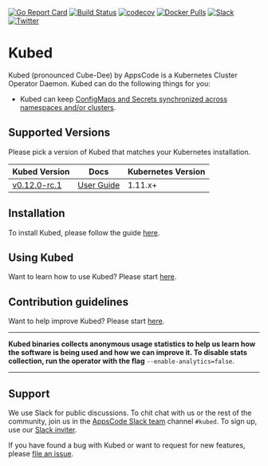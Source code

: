 [![Go Report Card](https://goreportcard.com/badge/github.com/appscode/kubed)](https://goreportcard.com/report/github.com/appscode/kubed)
[![Build Status](https://travis-ci.org/appscode/kubed.svg?branch=master)](https://travis-ci.org/appscode/kubed)
[![codecov](https://codecov.io/gh/appscode/kubed/branch/master/graph/badge.svg)](https://codecov.io/gh/appscode/kubed)
[![Docker Pulls](https://img.shields.io/docker/pulls/appscode/kubed.svg)](https://hub.docker.com/r/appscode/kubed/)
[![Slack](https://slack.appscode.com/badge.svg)](https://slack.appscode.com)
[![Twitter](https://img.shields.io/twitter/follow/appscodehq.svg?style=social&logo=twitter&label=Follow)](https://twitter.com/intent/follow?screen_name=AppsCodeHQ)

# Kubed
Kubed (pronounced Cube-Dee) by AppsCode is a Kubernetes Cluster Operator Daemon. Kubed can do the following things for you:

 - Kubed can keep [ConfigMaps and Secrets synchronized across namespaces and/or clusters](https://appscode.com/products/kubed/latest/guides/config-syncer/).


## Supported Versions
Please pick a version of Kubed that matches your Kubernetes installation.

| Kubed Version                                                     | Docs                                                            | Kubernetes Version |
|-------------------------------------------------------------------|-----------------------------------------------------------------|--------------------|
| [v0.12.0-rc.1](https://github.com/appscode/kubed/releases/tag/v0.12.0-rc.1) | [User Guide](https://appscode.com/products/kubed/v0.12.0-rc.1/)      | 1.11.x+            |

## Installation
To install Kubed, please follow the guide [here](https://appscode.com/products/kubed/latest/setup/install/).

## Using Kubed
Want to learn how to use Kubed? Please start [here](https://appscode.com/products/kubed/latest/).

## Contribution guidelines
Want to help improve Kubed? Please start [here](https://appscode.com/products/kubed/latest/welcome/contributing/).

---

**Kubed binaries collects anonymous usage statistics to help us learn how the software is being used and how we can improve it. To disable stats collection, run the operator with the flag** `--enable-analytics=false`.

---

## Support
We use Slack for public discussions. To chit chat with us or the rest of the community, join us in the [AppsCode Slack team](https://appscode.slack.com/messages/C6HSHCKBL/details/) channel `#kubed`. To sign up, use our [Slack inviter](https://slack.appscode.com/).

If you have found a bug with Kubed or want to request for new features, please [file an issue](https://github.com/appscode/kubed/issues/new).
